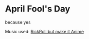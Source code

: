 # April Fool's Day
because yes

Music used: [RickRoll but make it Anime](https://www.youtube.com/watch?v=lpiB2wMc49g)
